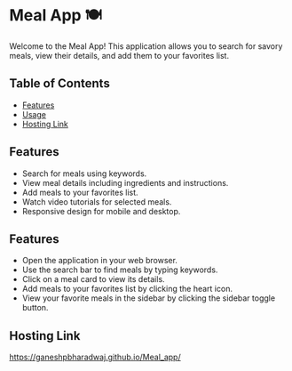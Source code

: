 # Meal App 🍽️

Welcome to the Meal App! This application allows you to search for savory meals, view their details, and add them to your favorites list.

## Table of Contents

- [Features](#features)
- [Usage](#usage)
- [Hosting Link](#hosting-link)

## Features

- Search for meals using keywords.
- View meal details including ingredients and instructions.
- Add meals to your favorites list.
- Watch video tutorials for selected meals.
- Responsive design for mobile and desktop.

## Features

- Open the application in your web browser.
- Use the search bar to find meals by typing keywords.
- Click on a meal card to view its details.
- Add meals to your favorites list by clicking the heart icon.
- View your favorite meals in the sidebar by clicking the sidebar toggle button.

## Hosting Link

https://ganeshpbharadwaj.github.io/Meal_app/